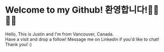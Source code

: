 # Welcome to my Github! 환영합니다!👋🏻👋🏻
Hello, This is Justin and I'm from Vancouver, Canada.<br>
Have a visit and drop a follow! Message me on Linkedin if you'd like to chat!<br>
Thank you! :)



